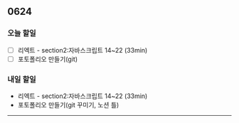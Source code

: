 ## 0624

### **오늘 할일**

- [ ] 리엑트 - section2:자바스크립트 14~22 (33min)
- [ ] 포토폴리오 만들기(git)

### **내일 할일**

- 리엑트 - section2:자바스크립트 14~22 (33min)
- 포토폴리오 만들기(git 꾸미기, 노션 틀)

------


